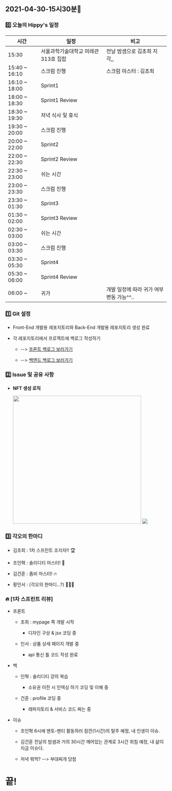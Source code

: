 ## 2021-04-30-15시30분🌟

### 0️⃣ 오늘의 Hippy's 일정

|시간|일정|비고|
|---|---|---|
|15:30|서울과학기술대학교 미래관 313호 집합|전날 밤샘으로 김초희 지각,,|
|15:40 ~ 16:10|스크럼 진행|스크럼 마스터 : 김초희|
|16:10 ~ 18:00|Sprint1||
|18:00 ~ 18:30|Sprint1 Review||
|18:30 ~ 19:30|저녁 식사 및 휴식||
|19:30 ~ 20:00|스크럼 진행||
|20:00 ~ 22:00|Sprint2||
|22:00 ~ 22:30|Sprint2 Review||
|22:30 ~ 23:00|쉬는 시간||
|23:00 ~ 23:30|스크럼 진행||
|23:30 ~ 01:30|Sprint3||
|01:30 ~ 02:00|Sprint3 Review||
|02:30 ~ 03:00|쉬는 시간||
|03:00 ~ 03:30|스크럼 진행||
|03:30 ~ 05:30|Sprint4||
|05:30 ~ 06:00|Sprint4 Review||
|06:00 ~ |귀가|개발 일정에 따라 귀가 여부 변동 가능^^..|

### 1️⃣ Git 설정

* Front-End 개발용 레포지토리와 Back-End 개발용 레포지토리 생성 완료

* 각 레포지토리에서 프로젝트에 백로그 작성하기

    * --> [프론트 백로그 보러가기](https://github.com/woori-hippy/hippy_front/projects/1)

    * --> [백엔드 백로그 보러가기](https://github.com/woori-hippy/hippy_back/projects/1)


### 2️⃣ Issue 및 공유 사항

* __NFT 생성 로직__

    <img width="400" src="https://user-images.githubusercontent.com/31889335/116660380-e6c51e80-a9cd-11eb-99ff-f7875d785427.jpeg">
    
    <img width="" src="https://user-images.githubusercontent.com/31889335/116660534-2429ac00-a9ce-11eb-80e7-971791328f10.png">

### 3️⃣ 각오의 한마디

* 김초희 : 1차 스프린트 조지자!! 🏆

* 조인혁 : 솔리디티 마스터! 🚵

* 김건훈 : 좀비 마스터! 🔥

* 황인서 : (각오의 한마디...?) 🤷🏻‍♂️

### 🔥 [1차 스프린트 리뷰]

* 프론트

    * 초희 : mypage 쪽 개발 시작

        * 디자인 구상 & jsx 코딩 중

    * 인서 : 상품 상세 페이지 개발 중

        * api 통신 틀 코드 작성 완료

* 백

    * 인혁 : 솔리디티 강의 복습

        * 소유권 이전 시 인덱싱 하기 코딩 및 이해 중

    * 건훈 : profile 코딩 중

        * 레파지토리 & 서비스 코드 짜는 중

* 이슈

    * 조인혁 6시에 멘토-멘티 활동하러 잠깐(1시간)의 탈주 예정, 내 인생이 이슈.

    * 김건훈 전날의 밤샘과 거의 30시간 깨어있는 관계로 3시간 취침 예정, 내 삶이 지금 이슈다.

    * 저녁 뭐먹? --> 부대찌개 당첨

# 끝!